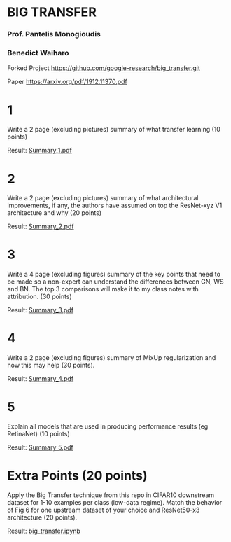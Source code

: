 # BIG TRANSFER

### Prof. Pantelis Monogioudis
### Benedict Waiharo



Forked Project https://github.com/google-research/big_transfer.git

Paper https://arxiv.org/pdf/1912.11370.pdf









# 1

   Write a 2 page (excluding pictures) summary of what transfer learning (10 points)
   
   Result: [Summary_1.pdf](summary_1.pdf)
    
# 2

   Write a 2 page (excluding pictures) summary of what architectural improvements, if any, the authors have assumed on top the ResNet-xyz      V1 architecture and why (20 points)
   
   Result: [Summary_2.pdf](summary_2.pdf)
    
# 3

   Write a 4 page (excluding figures) summary of the key points that need to be made so a non-expert can understand the differences between    GN, WS and BN. The top 3 comparisons will make it to my class notes with attribution. (30 points)
   
   Result: [Summary_3.pdf](summary_3.pdf)
    
# 4

   Write a 2 page (excluding figures) summary of MixUp regularization and how this may help (30 points).
   
   Result: [Summary_4.pdf](summary_4.pdf)
    
# 5

   Explain all models that are used in producing performance results (eg RetinaNet) (10 points)
   
   Result: [Summary_5.pdf](summary_5.pdf)
   
# Extra Points (20 points)

   Apply the Big Transfer technique from this repo in CIFAR10 downstream dataset for 1-10 examples per class (low-data regime). Match the      behavior of Fig 6 for one upstream dataset of your choice and ResNet50-x3 architecture (20 points).
   
   Result: [big_transfer.ipynb](colabs/big_transfer_pytorch.ipynb)
    